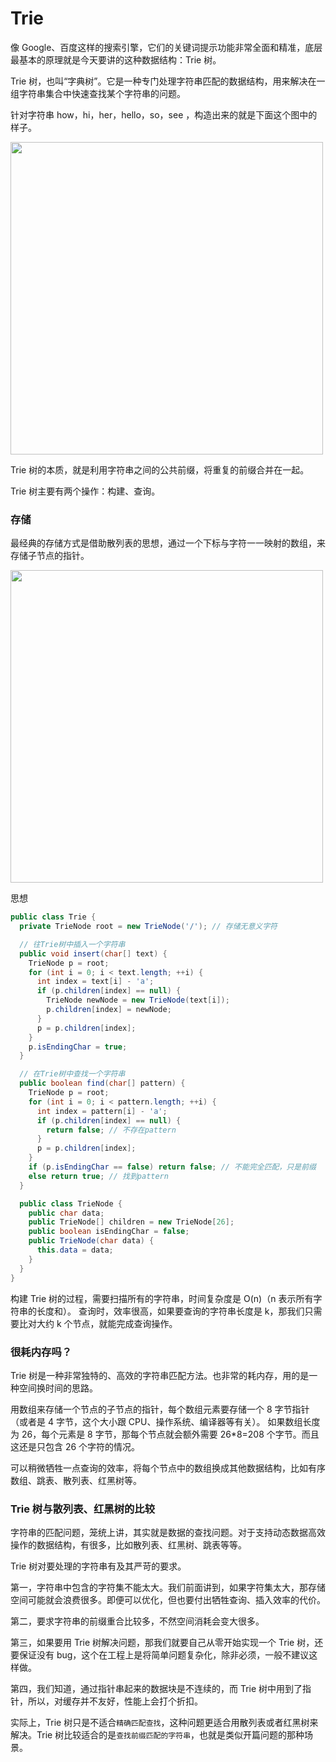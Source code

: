 # Trie

像 Google、百度这样的搜索引擎，它们的关键词提示功能非常全面和精准，底层最基本的原理就是今天要讲的这种数据结构：Trie 树。

Trie 树，也叫“字典树”。它是一种专门处理字符串匹配的数据结构，用来解决在一组字符串集合中快速查找某个字符串的问题。

针对字符串 how，hi，her，hello，so，see ，构造出来的就是下面这个图中的样子。

<img src="https://static001.geekbang.org/resource/image/28/32/280fbc0bfdef8380fcb632af39e84b32.jpg" width=500>

Trie 树的本质，就是利用字符串之间的公共前缀，将重复的前缀合并在一起。

Trie 树主要有两个操作：构建、查询。

### 存储

最经典的存储方式是借助散列表的思想，通过一个下标与字符一一映射的数组，来存储子节点的指针。

<img src="https://static001.geekbang.org/resource/image/f5/35/f5a4a9cb7f0fe9dcfbf29eb1e5da6d35.jpg" width=500>

思想

``` java
public class Trie {
  private TrieNode root = new TrieNode('/'); // 存储无意义字符

  // 往Trie树中插入一个字符串
  public void insert(char[] text) {
    TrieNode p = root;
    for (int i = 0; i < text.length; ++i) {
      int index = text[i] - 'a';
      if (p.children[index] == null) {
        TrieNode newNode = new TrieNode(text[i]);
        p.children[index] = newNode;
      }
      p = p.children[index];
    }
    p.isEndingChar = true;
  }

  // 在Trie树中查找一个字符串
  public boolean find(char[] pattern) {
    TrieNode p = root;
    for (int i = 0; i < pattern.length; ++i) {
      int index = pattern[i] - 'a';
      if (p.children[index] == null) {
        return false; // 不存在pattern
      }
      p = p.children[index];
    }
    if (p.isEndingChar == false) return false; // 不能完全匹配，只是前缀
    else return true; // 找到pattern
  }

  public class TrieNode {
    public char data;
    public TrieNode[] children = new TrieNode[26];
    public boolean isEndingChar = false;
    public TrieNode(char data) {
      this.data = data;
    }
  }
}
```

构建 Trie 树的过程，需要扫描所有的字符串，时间复杂度是 O(n)（n 表示所有字符串的长度和）。
查询时，效率很高，如果要查询的字符串长度是 k，那我们只需要比对大约 k 个节点，就能完成查询操作。

### 很耗内存吗？

Trie 树是一种非常独特的、高效的字符串匹配方法。也非常的耗内存，用的是一种空间换时间的思路。

用数组来存储一个节点的子节点的指针，每个数组元素要存储一个 8 字节指针（或者是 4 字节，这个大小跟 CPU、操作系统、编译器等有关）。
如果数组长度为 26，每个元素是 8 字节，那每个节点就会额外需要 26*8=208 个字节。而且这还是只包含 26 个字符的情况。

可以稍微牺牲一点查询的效率，将每个节点中的数组换成其他数据结构，比如有序数组、跳表、散列表、红黑树等。


### Trie 树与散列表、红黑树的比较

字符串的匹配问题，笼统上讲，其实就是数据的查找问题。对于支持动态数据高效操作的数据结构，有很多，比如散列表、红黑树、跳表等等。

Trie 树对要处理的字符串有及其严苛的要求。

第一，字符串中包含的字符集不能太大。我们前面讲到，如果字符集太大，那存储空间可能就会浪费很多。即便可以优化，但也要付出牺牲查询、插入效率的代价。

第二，要求字符串的前缀重合比较多，不然空间消耗会变大很多。

第三，如果要用 Trie 树解决问题，那我们就要自己从零开始实现一个 Trie 树，还要保证没有 bug，这个在工程上是将简单问题复杂化，除非必须，一般不建议这样做。

第四，我们知道，通过指针串起来的数据块是不连续的，而 Trie 树中用到了指针，所以，对缓存并不友好，性能上会打个折扣。

实际上，Trie 树只是不适合`精确匹配查找`，这种问题更适合用散列表或者红黑树来解决。Trie 树比较适合的是`查找前缀匹配的字符串`，也就是类似开篇问题的那种场景。
